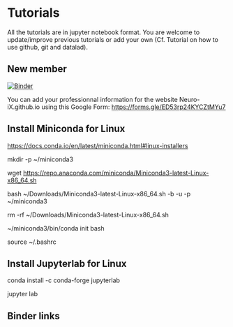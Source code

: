# Tutorials

All the tutorials are in jupyter notebook format.
You are welcome to update/improve previous tutorials or add your own (Cf. Tutorial on how to use github, git and datalad).

## New member

[![Binder](https://mybinder.org/badge_logo.svg)](https://mybinder.org/v2/gh/Neuro-iX/Tutorials/main?labpath=Tutorial_NewMember.ipynb)

You can add your professionnal information for the website Neuro-iX.github.io using this Google Form:
https://forms.gle/ED53rp24KYCZtMYu7

## Install Miniconda for Linux
https://docs.conda.io/en/latest/miniconda.html#linux-installers

mkdir -p ~/miniconda3

wget https://repo.anaconda.com/miniconda/Miniconda3-latest-Linux-x86_64.sh

bash ~/Downloads/Miniconda3-latest-Linux-x86_64.sh -b -u -p ~/miniconda3

rm -rf ~/Downloads/Miniconda3-latest-Linux-x86_64.sh

~/miniconda3/bin/conda init bash

source ~/.bashrc

## Install Jupyterlab for Linux

conda install -c conda-forge jupyterlab

jupyter lab

## Binder links

